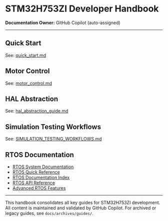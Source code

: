# STM32H753ZI Developer Handbook

**Documentation Owner:** GitHub Copilot (auto-assigned)

---

## Quick Start
See: [quick_start.md](quick_start.md)

## Motor Control
See: [motor_control.md](motor_control.md)

## HAL Abstraction
See: [hal_abstraction_guide.md](hal_abstraction_guide.md)

## Simulation Testing Workflows
See: [SIMULATION_TESTING_WORKFLOWS.md](SIMULATION_TESTING_WORKFLOWS.md)

## RTOS Documentation
- [RTOS System Documentation](RTOS_SYSTEM_DOCUMENTATION.md)
- [RTOS Quick Reference](RTOS_QUICK_REFERENCE.md)
- [RTOS Documentation Index](RTOS_DOCUMENTATION_INDEX.md)
- [RTOS API Reference](RTOS_API_REFERENCE.md)
- [Advanced RTOS Features](ADVANCED_RTOS_FEATURES_COMPREHENSIVE_GUIDE.md)

---

This handbook consolidates all key guides for STM32H753ZI development. All content is maintained and validated by GitHub Copilot. For archived or legacy guides, see `docs/archives/guides/`.
